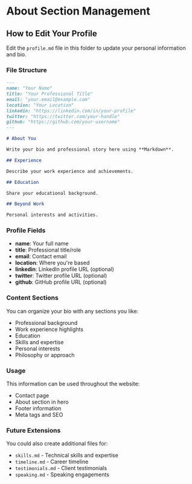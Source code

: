 # About Section Management

## How to Edit Your Profile

Edit the `profile.md` file in this folder to update your personal information and bio.

### File Structure

```markdown
---
name: "Your Name"
title: "Your Professional Title"
email: "your.email@example.com"
location: "Your Location"
linkedin: "https://linkedin.com/in/your-profile"
twitter: "https://twitter.com/your-handle"
github: "https://github.com/your-username"
---

# About You

Write your bio and professional story here using **Markdown**.

## Experience

Describe your work experience and achievements.

## Education

Share your educational background.

## Beyond Work

Personal interests and activities.
```

### Profile Fields

- **name**: Your full name
- **title**: Professional title/role
- **email**: Contact email
- **location**: Where you're based
- **linkedin**: LinkedIn profile URL (optional)
- **twitter**: Twitter profile URL (optional)
- **github**: GitHub profile URL (optional)

### Content Sections

You can organize your bio with any sections you like:
- Professional background
- Work experience highlights
- Education
- Skills and expertise
- Personal interests
- Philosophy or approach

### Usage

This information can be used throughout the website:
- Contact page
- About section in hero
- Footer information
- Meta tags and SEO

### Future Extensions

You could also create additional files for:
- `skills.md` - Technical skills and expertise
- `timeline.md` - Career timeline
- `testimonials.md` - Client testimonials
- `speaking.md` - Speaking engagements